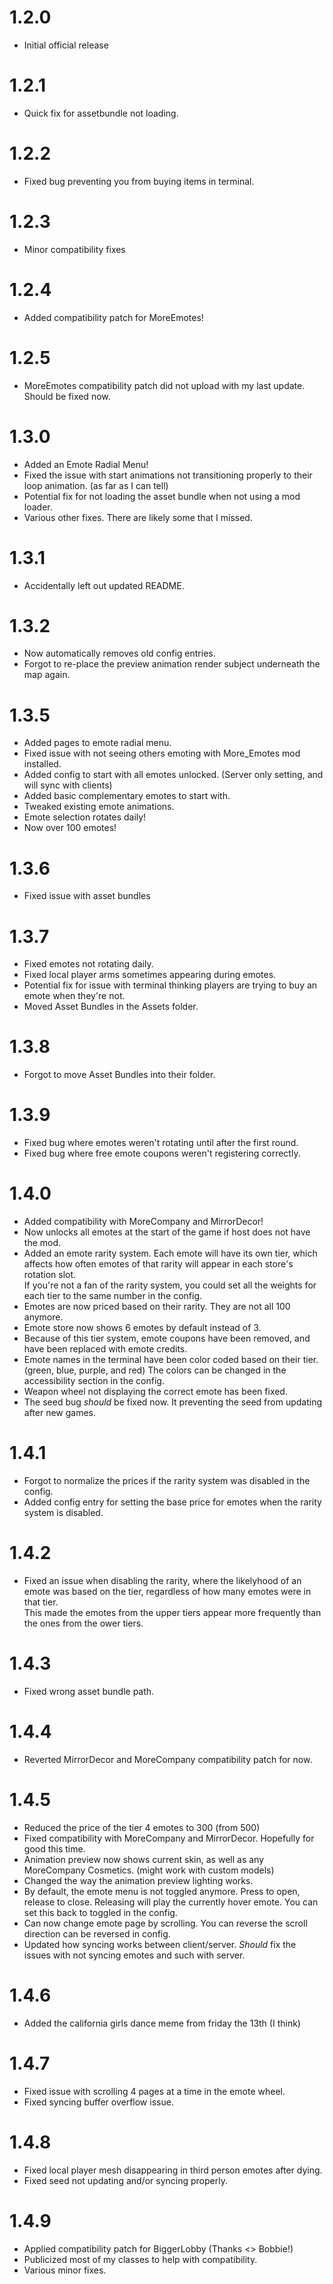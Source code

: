 # 1.2.0
+ Initial official release
# 1.2.1
+ Quick fix for assetbundle not loading.
# 1.2.2
+ Fixed bug preventing you from buying items in terminal.
# 1.2.3
+ Minor compatibility fixes
# 1.2.4
+ Added compatibility patch for MoreEmotes!
# 1.2.5
+ MoreEmotes compatibility patch did not upload with my last update. Should be fixed now.
# 1.3.0
+ Added an Emote Radial Menu!
+ Fixed the issue with start animations not transitioning properly to their loop animation. (as far as I can tell)
+ Potential fix for not loading the asset bundle when not using a mod loader.
+ Various other fixes. There are likely some that I missed.
# 1.3.1
+ Accidentally left out updated README.
# 1.3.2
+ Now automatically removes old config entries.
+ Forgot to re-place the preview animation render subject underneath the map again.
# 1.3.5
+ Added pages to emote radial menu.
+ Fixed issue with not seeing others emoting with More_Emotes mod installed.
+ Added config to start with all emotes unlocked. (Server only setting, and will sync with clients)
+ Added basic complementary emotes to start with.
+ Tweaked existing emote animations.
+ Emote selection rotates daily!
+ Now over 100 emotes!
# 1.3.6
+ Fixed issue with asset bundles
# 1.3.7
+ Fixed emotes not rotating daily.
+ Fixed local player arms sometimes appearing during emotes.
+ Potential fix for issue with terminal thinking players are trying to buy an emote when they're not.
+ Moved Asset Bundles in the Assets folder.
# 1.3.8
+ Forgot to move Asset Bundles into their folder.
# 1.3.9
+ Fixed bug where emotes weren't rotating until after the first round.
+ Fixed bug where free emote coupons weren't registering correctly.
# 1.4.0
+ Added compatibility with MoreCompany and MirrorDecor!
+ Now unlocks all emotes at the start of the game if host does not have the mod.
+ Added an emote rarity system. Each emote will have its own tier, which affects how often emotes of that rarity will appear in each store's rotation slot.<br>
If you're not a fan of the rarity system, you could set all the weights for each tier to the same number in the config.
+ Emotes are now priced based on their rarity. They are not all 100 anymore.
+ Emote store now shows 6 emotes by default instead of 3.
+ Because of this tier system, emote coupons have been removed, and have been replaced with emote credits.
+ Emote names in the terminal have been color coded based on their tier. (green, blue, purple, and red) The colors can be changed in the accessibility section in the config.
+ Weapon wheel not displaying the correct emote has been fixed.
+ The seed bug <i>should</i> be fixed now. It preventing the seed from updating after new games.
# 1.4.1
+ Forgot to normalize the prices if the rarity system was disabled in the config.
+ Added config entry for setting the base price for emotes when the rarity system is disabled.
# 1.4.2
+ Fixed an issue when disabling the rarity, where the likelyhood of an emote was based on the tier, regardless of how many emotes were in that tier.<br>
This made the emotes from the upper tiers appear more frequently than the ones from the ower tiers.
# 1.4.3
+ Fixed wrong asset bundle path.
# 1.4.4
+ Reverted MirrorDecor and MoreCompany compatibility patch for now.
# 1.4.5
+ Reduced the price of the tier 4 emotes to 300 (from 500)
+ Fixed compatibility with MoreCompany and MirrorDecor. Hopefully for good this time.
+ Animation preview now shows current skin, as well as any MoreCompany Cosmetics. (might work with custom models)
+ Changed the way the animation preview lighting works.
+ By default, the emote menu is not toggled anymore. Press to open, release to close. Releasing will play the currently hover emote. You can set this back to toggled in the config.
+ Can now change emote page by scrolling. You can reverse the scroll direction can be reversed in config.
+ Updated how syncing works between client/server. <i>Should</i> fix the issues with not syncing emotes and such with server.
# 1.4.6
+ Added the california girls dance meme from friday the 13th (I think)
# 1.4.7
+ Fixed issue with scrolling 4 pages at a time in the emote wheel.
+ Fixed syncing buffer overflow issue.
# 1.4.8
+ Fixed local player mesh disappearing in third person emotes after dying.
+ Fixed seed not updating and/or syncing properly.
# 1.4.9
+ Applied compatibility patch for BiggerLobby (Thanks <> Bobbie!)
+ Publicized most of my classes to help with compatibility.
+ Various minor fixes.